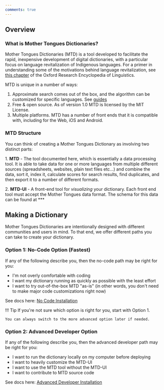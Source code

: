 ```yaml
---
comments: true
---
```


Overview
--------

### What is Mother Tongues Dictionaries?

Mother Tongues Dictionaries (MTD) is a tool developed to facilitate the
rapid, inexpensive development of digital dictionaries, with a
particular focus on language revitalization of Indigenous languages. For
a primer in understanding some of the motivations behind language
revitalization, see [this
chapter](http://oxfordre.com/linguistics/view/10.1093/acrefore/9780199384655.001.0001/acrefore-9780199384655-e-8)
of the Oxford Research Encyclopedia of Linguistics.

MTD is unique in a number of ways:

1.  Approximate search comes out of the box, and the algorithm can be customized for specific languages. See [guides](guides/search.md)
2.  Free & open source. As of version 1.0 MTD is licensed by the MIT License.
3.  Multiple platforms. MTD has a number of front ends that it is compatible with, including for the Web, iOS and Android.


### MTD Structure

You can think of creating a Mother Tongues Dictionary as involving two
distinct parts:

1\. **MTD** - The tool documented here, which is essentially a data
processing tool. It is able to take data for one or more languages from
multiple different sources (spreadsheets, websites, plain text files
etc\...) and combine the data, sort it, index it, calculate scores for
search results, find duplicates, and then export it to a number of different formats.

2\. **MTD-UI** - A front-end tool for *visualizing* your dictionary.
Each front end tool must accept the Mother Tongues data format. The schema for this data can be found at ***

Making a Dictionary
-------------------

Mother Tongues Dictionaries are intentionally designed with different communities and users in mind. To that end, we offer different paths you can take to create your dictionary.

### Option 1: No-Code Option (Fastest)
If any of the following describe you, then the no-code path may be right for you:

- I'm not overly comfortable with coding
- I want my dictionary running as quickly as possible with the least effort
- I want to try out-of-the-box MTD "as-is" (in other words, you don't need to make major code customizations right now)

See docs here: [No Code Installation](nocode/install.md)

!!! Tip
    If you're not sure which option is right for you, start with Option 1.

    You can always switch to the more advanced option later if needed.

### Option 2: Advanced Developer Option
If any of the following describe you, then the advanced developer path may be right for you:

- I want to run the dictionary locally on my computer before deploying
- I want to heavily customize the MTD-UI
- I want to use the MTD tool without the MTD-UI
- I want to contribute to MTD source code

See docs here: [Advanced Developer Installation](developer/prerequisites.md)
